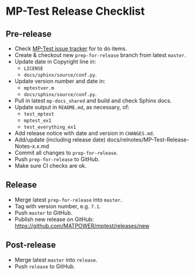 MP-Test Release Checklist
=========================


Pre-release
-----------
- Check [MP-Test issue tracker](https://github.com/MATPOWER/mptest/issues)
  for to do items.
- Create & checkout new `prep-for-release` branch from latest `master`.
- Update date in Copyright line in:
  - `LICENSE`
  - `docs/sphinx/source/conf.py`.
- Update version number and date in:
  - `mptestver.m`
  - `docs/sphinx/source/conf.py`.
- Pull in latest `mp-docs_shared` and build and check Sphinx docs.
- Update output in `README.md`, as necessary, of:
  - `test_mptest`
  - `mptest_ex1`
  - `test_everything_ex1`
- Add release notice with date and version in `CHANGES.md`.
- Add/update (including release date) docs/relnotes/MP-Test-Release-Notes-x.x.md
- Commit all changes to `prep-for-release`.
- Push `prep-for-release` to GitHub.
- Make sure CI checks are ok.

Release
-------
- Merge latest `prep-for-release` into `master`.
- Tag with version number, e.g. `7.1`.
- Push `master` to GitHub.
- Publish new release on GitHub: https://github.com/MATPOWER/mptest/releases/new

Post-release
------------
- Merge latest `master` into `release`.
- Push `release` to GitHub.
